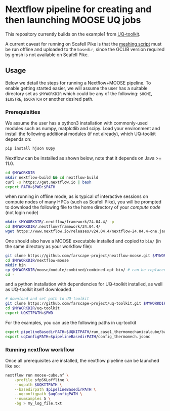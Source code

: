 # Nextflow pipeline for creating and then launching MOOSE UQ jobs

This repository currently builds on the example1 from [UQ-toolkit](https://github.com/farscape-project/uq-toolkit). 

A current caveat for running on Scafell Pike is that the [meshing script](https://github.com/farscape-project/uq-toolkit/blob/main/run_case1_thermomechanicalcube/basedir/mesh.sh) must be run offline and uploaded to the `basedir`, since the GCLIB version required by gmsh is not available on Scafell Pike.

## Usage

Below we detail the steps for running a Nextflow+MOOSE pipeline. To enable getting started easier, we will assume the user has a suitable directory set as `$MYWORKDIR` which could be any of the following: `$HOME`, `$LUSTRE`, `$SCRATCH` or another desired path.

### Prerequisities

We assume the user has a python3 installation with commonly-used modules such as numpy, matplotlib and scipy. Load your environment and install the following additional modules (if not already), which UQ-toolkit depends on:
```bash
pip install hjson UQpy
```

Nextflow can be installed as shown below, note that it depends on Java >= 11.0.
```bash
cd $MYWORKDIR 
mkdir nextflow-build && cd nextflow-build
curl -s https://get.nextflow.io | bash
export PATH=$PWD:$PATH
```

when running in offline mode, as is typical of interactive sessions on compute nodes of many HPCs (such as Scafell Pike), you will be prompted to download the following file to the home directory of your *compute node* (not login node)
```bash
mkdir $MYWORKDIR/.nextflow/framework/24.04.4/ -p
cd $MYWORKDIR/.nextflow/framework/24.04.4/
wget https://www.nextflow.io/releases/v24.04.4/nextflow-24.04.4-one.jar
```

One should also have a MOOSE executable installed and copied to `bin/` (in the same directory as your workflow file):
```bash
git clone https://github.com/farscape-project/nextflow-moose.git $MYWORKDIR/nextflow-moose
cd $MYWORKDIR/nextflow-moose
mkdir bin
cp $MYWORKDIR/moose/module/combined/combined-opt bin/ # can be replaced with another MOOSE executable
cd -
```
and a python installation with dependencies for UQ-toolkit installed, as well as UQ-toolkit itself downloaded.
```bash
# download and set path to UQ-toolkit
git clone https://github.com/farscape-project/uq-toolkit.git $MYWORKDIR/uq-toolkit
cd $MYWORKDIR/uq-toolkit
export UQKITPATH=$PWD
```

For the examples, you can use the following paths in uq-toolkit
```bash
export pipelineBasedirPATH=$UQKITPATH/run_case1_thermomechanicalcube/basedir/
export uqConfigPATH=$pipelineBasedirPATH/config_thermomech.jsonc
```

### Running nextflow workflow

Once all prerequisites are installed, the nextflow pipeline can be launched like so:
```bash
nextflow run moose-cube.nf \
    -profile sfpSKLoffline \
    --uqpath $UQKITPATH \
    --basedirpath $pipelineBasedirPATH \
    --uqconfigpath $uqConfigPATH \
    --numsamples 5 \
    -bg > my_log_file.txt
```
